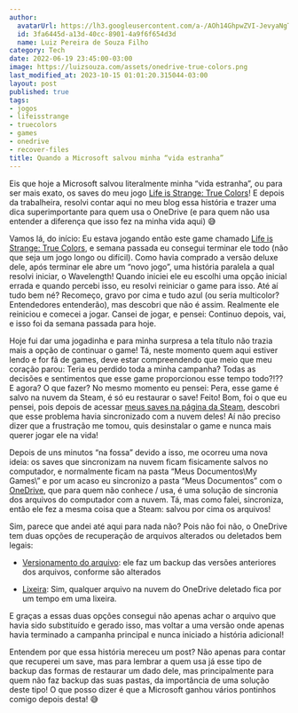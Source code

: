 ```yaml
---
author:
  avatarUrl: https://lh3.googleusercontent.com/a-/AOh14GhpwZVI-JevyaNgTdlrOT6YN20cI6V9Kxtq38Ij8AQ=s100
  id: 3fa6445d-a13d-40cc-8901-4a9f6f654d3d
  name: Luiz Pereira de Souza Filho
category: Tech
date: 2022-06-19 23:45:00-03:00
image: https://luizsouza.com/assets/onedrive-true-colors.png
last_modified_at: 2023-10-15 01:01:20.315044-03:00
layout: post
published: true
tags:
- jogos
- lifeisstrange
- truecolors
- games
- onedrive
- recover-files
title: Quando a Microsoft salvou minha “vida estranha”
---
```


Eis que hoje a Microsoft salvou literalmente minha “vida estranha”, ou para ser mais exato, os saves do meu jogo [Life is Strange: True Colors](https://store.steampowered.com/app/936790/Life_is_Strange_True_Colors/)! E depois da trabalheira, resolvi contar aqui no meu blog essa história e trazer uma dica superimportante para quem usa o OneDrive (e para quem não usa entender a diferença que isso fez na minha vida aqui) 😅

Vamos lá, do início: Eu estava jogando então este game chamado [Life is Strange: True Colors](https://store.steampowered.com/app/936790/Life_is_Strange_True_Colors/), e semana passada eu consegui terminar ele todo (não que seja um jogo longo ou difícil). Como havia comprado a versão deluxe dele, após terminar ele abre um “novo jogo”, uma história paralela a qual resolvi iniciar, o Wavelength! Quando iniciei ele eu escolhi uma opção inicial errada e quando percebi isso, eu resolvi reiniciar o game para isso. Até aí tudo bem né? Recomeço, gravo por cima e tudo azul (ou seria multicolor? Entendedores entenderão), mas descobri que não é assim. Realmente ele reiniciou e comecei a jogar. Cansei de jogar, e pensei: Continuo depois, vai, e isso foi da semana passada para hoje.

Hoje fui dar uma jogadinha e para minha surpresa a tela título não trazia mais a opção de continuar o game! Tá, neste momento quem aqui estiver lendo e for fã de games, deve estar compreendendo que meio que meu coração parou: Teria eu perdido toda a minha campanha? Todas as decisões e sentimentos que esse game proporcionou esse tempo todo?!?? E agora? O que fazer? No mesmo momento eu pensei: Pera, esse game é salvo na nuvem da Steam, é só eu restaurar o save! Feito! Bom, foi o que eu pensei, pois depois de acessar [meus saves na página da Steam](https://store.steampowered.com/account/remotestorage), descobri que esse problema havia sincronizado com a nuvem deles! Aí não preciso dizer que a frustração me tomou, quis desinstalar o game e nunca mais querer jogar ele na vida!

Depois de uns minutos “na fossa” devido a isso, me ocorreu uma nova ideia: os saves que sincronizam na nuvem ficam fisicamente salvos no computador, e normalmente ficam na pasta “Meus Documentos\My Games\” e por um acaso eu sincronizo a pasta “Meus Documentos” com o [OneDrive](https://www.microsoft.com/pt-br/microsoft-365/onedrive/online-cloud-storage), que para quem não conhece / usa, é uma solução de sincronia dos arquivos do computador com a nuvem. Tá, mas como falei, sincroniza, então ele fez a mesma coisa que a Steam: salvou por cima os arquivos!

Sim, parece que andei até aqui para nada não? Pois não foi não, o OneDrive tem duas opções de recuperação de arquivos alterados ou deletados bem legais:

- [Versionamento do arquivo](https://support.microsoft.com/pt-br/office/restaurar-uma-vers%c3%a3o-anterior-de-um-arquivo-armazenado-no-onedrive-159cad6d-d76e-4981-88ef-de6e96c93893?ui=pt-br&rs=pt-br&ad=br): ele faz um backup das versões anteriores dos arquivos, conforme são alterados

- [Lixeira](https://support.microsoft.com/pt-br/office/restaurar-arquivos-ou-pastas-exclu%C3%ADdos-no-onedrive-949ada80-0026-4db3-a953-c99083e6a84f): Sim, qualquer arquivo na nuvem do OneDrive deletado fica por um tempo em uma lixeira.

E graças a essas duas opções consegui não apenas achar o arquivo que havia sido substituído e gerado isso, mas voltar a uma versão onde apenas havia terminado a campanha principal e nunca iniciado a história adicional!

Entendem por que essa história mereceu um post? Não apenas para contar que recuperei um save, mas para lembrar a quem usa já esse tipo de backup das formas de restaurar um dado dele, mas principalmente para quem não faz backup das suas pastas, da importância de uma solução deste tipo! O que posso dizer é que a Microsoft ganhou vários pontinhos comigo depois desta! 😅
